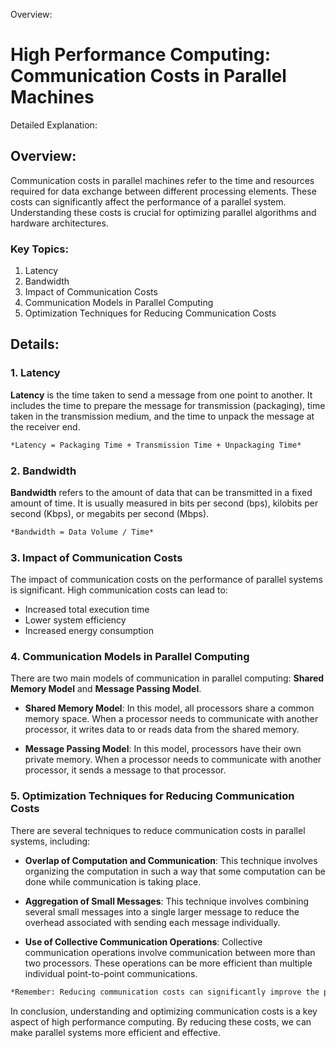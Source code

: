Overview:
# High Performance Computing: Communication Costs in Parallel Machines
Detailed Explanation:

## Overview:

Communication costs in parallel machines refer to the time and resources required for data exchange between different processing elements. These costs can significantly affect the performance of a parallel system. Understanding these costs is crucial for optimizing parallel algorithms and hardware architectures.

### Key Topics:

1. Latency
2. Bandwidth
3. Impact of Communication Costs
4. Communication Models in Parallel Computing
5. Optimization Techniques for Reducing Communication Costs

## Details:

### 1. Latency

**Latency** is the time taken to send a message from one point to another. It includes the time to prepare the message for transmission (packaging), time taken in the transmission medium, and the time to unpack the message at the receiver end.

```markdown
*Latency = Packaging Time + Transmission Time + Unpackaging Time*
```

### 2. Bandwidth

**Bandwidth** refers to the amount of data that can be transmitted in a fixed amount of time. It is usually measured in bits per second (bps), kilobits per second (Kbps), or megabits per second (Mbps).

```markdown
*Bandwidth = Data Volume / Time*
```

### 3. Impact of Communication Costs

The impact of communication costs on the performance of parallel systems is significant. High communication costs can lead to:

- Increased total execution time
- Lower system efficiency
- Increased energy consumption

### 4. Communication Models in Parallel Computing

There are two main models of communication in parallel computing: **Shared Memory Model** and **Message Passing Model**.

- **Shared Memory Model**: In this model, all processors share a common memory space. When a processor needs to communicate with another processor, it writes data to or reads data from the shared memory.

- **Message Passing Model**: In this model, processors have their own private memory. When a processor needs to communicate with another processor, it sends a message to that processor.

### 5. Optimization Techniques for Reducing Communication Costs

There are several techniques to reduce communication costs in parallel systems, including:

- **Overlap of Computation and Communication**: This technique involves organizing the computation in such a way that some computation can be done while communication is taking place.

- **Aggregation of Small Messages**: This technique involves combining several small messages into a single larger message to reduce the overhead associated with sending each message individually.

- **Use of Collective Communication Operations**: Collective communication operations involve communication between more than two processors. These operations can be more efficient than multiple individual point-to-point communications.

```markdown
*Remember: Reducing communication costs can significantly improve the performance of parallel systems.*
```

In conclusion, understanding and optimizing communication costs is a key aspect of high performance computing. By reducing these costs, we can make parallel systems more efficient and effective.
